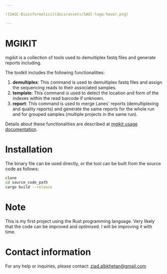 ```yaml
---

![SAGC-Bioinformatics](docs/assets/SAGC-logo-hover.png)

---
```

# MGIKIT 
mgikit is a collection of tools used to demultiplex fastq files and generate reports including.

The toolkit includes the following functionalities:

1. **demultiplex**: This command is used to demultiplex fastq files and assign the sequencing reads to their
associated samples.
2. **template**: This command is used to detect the location and form of the indexes within the read barcode if unknown.
3. **report**: This command is used to merge Lanes' reports (demultiplexing and quality reports) and generate the same reports for the whole run and for grouped samples (multiple projects in the same run).

Details about these functionalities are described at [mgikit usage documentation](docs/usage_documentation.md). 

# Installation

The binary file can be used directly, or the tool can be built from the source code as follows:

```bash
clone 
cd source_code_path
cargo build --release
```

# Note

This is my first project using the Rust programming language. Very likely that the code can be improved and optimised. I will be improving it with time.   

# Contact information

For any help or inquiries, please contact: ziad.albkhetan@gmail.com